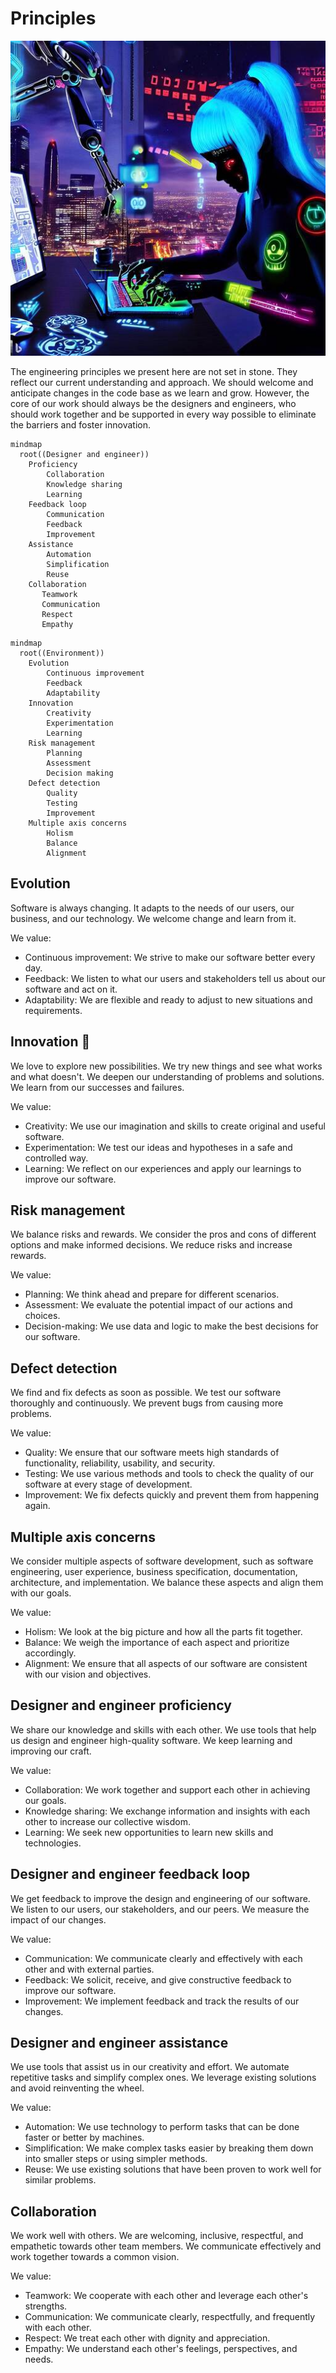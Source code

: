 # Principles

![Female Cyborg Developer](female-cyborg-dev-512.jpeg)

The engineering principles we present here are not set in stone. They reflect
our current understanding and approach.
We should welcome and anticipate changes in the code base as we learn and
grow.
However, the core of our work should always be the designers and engineers,
who should work together and be supported in every way possible to eliminate
the barriers and foster innovation.

```mermaid
mindmap
  root((Designer and engineer))
    Proficiency
        Collaboration
        Knowledge sharing
        Learning
    Feedback loop
        Communication
        Feedback
        Improvement
    Assistance
        Automation
        Simplification
        Reuse
    Collaboration
       Teamwork
       Communication
       Respect
       Empathy
```

```mermaid
mindmap
  root((Environment))
    Evolution
        Continuous improvement
        Feedback
        Adaptability
    Innovation
        Creativity
        Experimentation
        Learning
    Risk management
        Planning
        Assessment
        Decision making
    Defect detection
        Quality
        Testing
        Improvement
    Multiple axis concerns
        Holism
        Balance
        Alignment
```

## Evolution

Software is always changing. It adapts to the needs of our users, our
business, and our technology. We welcome change and learn from it.

We value:

-   Continuous improvement: We strive to make our software better every
    day.
-   Feedback: We listen to what our users and stakeholders tell us about
    our software and act on it.
-   Adaptability: We are flexible and ready to adjust to new situations and
    requirements.

## Innovation :rocket:

We love to explore new possibilities. We try new things and see what works
and what doesn't. We deepen our understanding of problems and solutions. We
learn from our successes and failures.

We value:

-   Creativity: We use our imagination and skills to create original and
    useful software.
-   Experimentation: We test our ideas and hypotheses in a safe and
    controlled way.
-   Learning: We reflect on our experiences and apply our learnings to
    improve our software.

## Risk management

We balance risks and rewards. We consider the pros and cons of different
options and make informed decisions. We reduce risks and increase rewards.

We value:

-   Planning: We think ahead and prepare for different scenarios.
-   Assessment: We evaluate the potential impact of our actions and
    choices.
-   Decision-making: We use data and logic to make the best decisions for
    our software.

## Defect detection

We find and fix defects as soon as possible. We test our software thoroughly
and continuously. We prevent bugs from causing more problems.

We value:

-   Quality: We ensure that our software meets high standards of
    functionality, reliability, usability, and security.
-   Testing: We use various methods and tools to check the quality of our
    software at every stage of development.
-   Improvement: We fix defects quickly and prevent them from happening
    again.

## Multiple axis concerns

We consider multiple aspects of software development, such as software
engineering, user experience, business specification, documentation,
architecture, and implementation. We balance these aspects and align them
with our goals.

We value:

-   Holism: We look at the big picture and how all the parts fit together.
-   Balance: We weigh the importance of each aspect and prioritize
    accordingly.
-   Alignment: We ensure that all aspects of our software are consistent
    with our vision and objectives.

## Designer and engineer proficiency

We share our knowledge and skills with each other. We use tools that help us
design and engineer high-quality software. We keep learning and improving our
craft.

We value:

-   Collaboration: We work together and support each other in achieving our
    goals.
-   Knowledge sharing: We exchange information and insights with each other
    to increase our collective wisdom.
-   Learning: We seek new opportunities to learn new skills and
    technologies.

## Designer and engineer feedback loop

We get feedback to improve the design and engineering of our software. We
listen to our users, our stakeholders, and our peers. We measure the impact
of our changes.

We value:

-   Communication: We communicate clearly and effectively with each other
    and with external parties.
-   Feedback: We solicit, receive, and give constructive feedback to
    improve our software.
-   Improvement: We implement feedback and track the results of our
    changes.

## Designer and engineer assistance

We use tools that assist us in our creativity and effort. We automate
repetitive tasks and simplify complex ones. We leverage existing solutions
and avoid reinventing the wheel.

We value:

-   Automation: We use technology to perform tasks that can be done faster
    or better by machines.
-   Simplification: We make complex tasks easier by breaking them down into
    smaller steps or using simpler methods.
-   Reuse: We use existing solutions that have been proven to work well for
    similar problems.

## Collaboration

We work well with others. We are welcoming, inclusive, respectful, and
empathetic towards other team members. We communicate effectively and work
together towards a common vision.

We value:

-   Teamwork: We cooperate with each other and leverage each other's
    strengths.
-   Communication: We communicate clearly, respectfully, and frequently
    with each other.
-   Respect: We treat each other with dignity and appreciation.
-   Empathy: We understand each other's feelings, perspectives, and needs.
